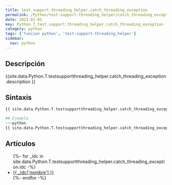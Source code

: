 ```yaml
---
title: test.support.threading_helper.catch_threading_exception
permalink: /Python/test-support-threading_helper/catch_threading_exception/
date: 2021-01-01
key: Python.T.test.support.threading_helper.catch_threading_exception
category: python
tags: ['funcion python', 'test-support-threading_helper']
sidebar: 
  nav: python
---
```


## Descripción
{{site.data.Python.T.testsupportthreading_helper.catch_threading_exception.description }}

## Sintaxis
~~~python
{{ site.data.Python.T.testsupportthreading_helper.catch_threading_exception.sintaxis }}~~~

## Ejemplo
~~~python
{{ site.data.Python.T.testsupportthreading_helper.catch_threading_exception.code}}
~~~

## Artículos
<ul>
{%- for _ldc in site.data.Python.T.testsupportthreading_helper.catch_threading_exception.ldc -%}
   <li>
       <a href="{{_ldc['url'] }}">{{ _ldc['nombre'] }}</a>
   </li>
{%- endfor -%}
</ul>
